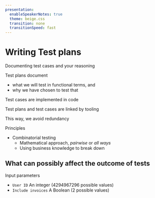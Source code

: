 ```yaml
---
presentation:
  enableSpeakerNotes: true
  theme: beige.css
  transition: none
  transitionSpeed: fast
---
```


<!-- slide -->

# Writing Test plans

Documenting test cases and your reasoning

<!-- slide -->

Test plans document

- what we will test in functional terms, and
- why we have chosen to test that

Test cases are implemented in code

Test plans and test cases are linked by tooling

This way, we avoid redundancy

<!-- slide -->

Principles

- Combinatorial testing
  - Mathematical approach, *pairwise* or *all ways*
  - Using business knowledge to break down

<!-- slide -->

## What can possibly affect the outcome of tests

Input parameters

- `User ID`
  An integer (4294967296 possible values)
- `Include invoices`
  A Boolean (2 possible values)
